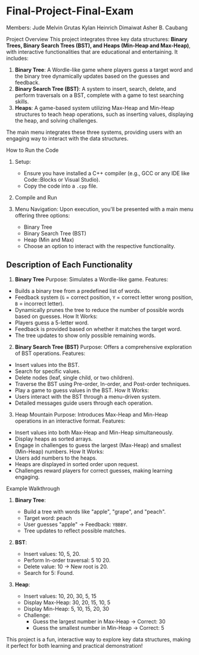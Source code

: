 # Final-Project-Final-Exam
Members: 
Jude Melvin Grutas
Kylan Heinrich Dimaiwat
Asher B. Caubang


Project Overview
This project integrates three key data structures: **Binary Trees, Binary Search Trees (BST), and Heaps (Min-Heap and Max-Heap)**, with interactive functionalities that are educational and entertaining. It includes:

1. **Binary Tree**: A Wordle-like game where players guess a target word and the binary tree dynamically updates based on the guesses and feedback.
2. **Binary Search Tree (BST)**: A system to insert, search, delete, and perform traversals on a BST, complete with a game to test searching skills.
3. **Heaps**: A game-based system utilizing Max-Heap and Min-Heap structures to teach heap operations, such as inserting values, displaying the heap, and solving challenges.

The main menu integrates these three systems, providing users with an engaging way to interact with the data structures.

 How to Run the Code
1. Setup:
   - Ensure you have installed a C++ compiler (e.g., GCC or any IDE like Code::Blocks or Visual Studio).
   - Copy the code into a `.cpp` file.

2. Compile and Run

3. Menu Navigation:
    Upon execution, you'll be presented with a main menu offering three options:
     - Binary Tree
     - Binary Search Tree (BST)
     - Heap (Min and Max)
   - Choose an option to interact with the respective functionality.

## Description of Each Functionality

 1. **Binary Tree**
Purpose: Simulates a Wordle-like game.
Features:
  - Builds a binary tree from a predefined list of words.
  - Feedback system (`G` = correct position, `Y` = correct letter wrong position, `B` = incorrect letter).
  - Dynamically prunes the tree to reduce the number of possible words based on guesses.
How It Works:
  - Players guess a 5-letter word.
  - Feedback is provided based on whether it matches the target word.
  - The tree updates to show only possible remaining words.

2. **Binary Search Tree (BST)**
Purpose: Offers a comprehensive exploration of BST operations.
Features:
  - Insert values into the BST.
  - Search for specific values.
  - Delete nodes (leaf, single child, or two children).
  - Traverse the BST using Pre-order, In-order, and Post-order techniques.
  - Play a game to guess values in the BST.
How It Works:
  - Users interact with the BST through a menu-driven system.
  - Detailed messages guide users through each operation.

3. Heap Mountain
Purpose: Introduces Max-Heap and Min-Heap operations in an interactive format.
Features:
  - Insert values into both Max-Heap and Min-Heap simultaneously.
  - Display heaps as sorted arrays.
  - Engage in challenges to guess the largest (Max-Heap) and smallest (Min-Heap) numbers.
How It Works:
  - Users add numbers to the heaps.
  - Heaps are displayed in sorted order upon request.
  - Challenges reward players for correct guesses, making learning engaging.

Example Walkthrough

1. **Binary Tree**:
   - Build a tree with words like "apple", "grape", and "peach".
   - Target word: peach
   - User guesses "apple" → Feedback: `YBBBY`.
   - Tree updates to reflect possible matches.

2. **BST**:
   - Insert values: 10, 5, 20.
   - Perform In-order traversal: 5 10 20.
   - Delete value: 10 → New root is 20.
   - Search for 5: Found.

3. **Heap**:
   - Insert values: 10, 20, 30, 5, 15
   - Display Max-Heap: 30, 20, 15, 10, 5
   - Display Min-Heap: 5, 10, 15, 20, 30
   - Challenge:
       - Guess the largest number in Max-Heap → Correct: 30
       - Guess the smallest number in Min-Heap → Correct: 5

This project is a fun, interactive way to explore key data structures, making it perfect for both learning and practical demonstration!
